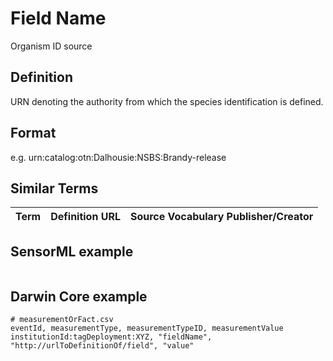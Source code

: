 # Field Name
Organism ID source

## Definition 
URN denoting the authority from which the species identification is defined.

## Format
e.g. urn:catalog:otn:Dalhousie:NSBS:Brandy-release

## Similar Terms 
|Term|Definition URL|Source Vocabulary Publisher/Creator|
|----|----------|-----------------|


## SensorML example
```xml

```
## Darwin Core example
```csv
# measurementOrFact.csv
eventId, measurementType, measurementTypeID, measurementValue
institutionId:tagDeployment:XYZ, "fieldName", "http://urlToDefinitionOf/field", "value"
```

